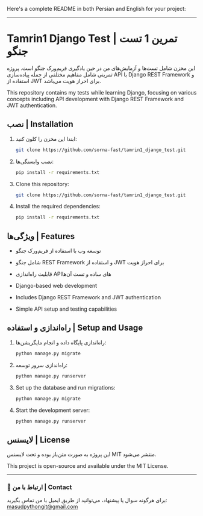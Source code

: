 Here's a complete README in both Persian and English for your project:

---

# Tamrin1 Django Test | تمرین 1 تست جنگو

این مخزن شامل تست‌ها و آزمایش‌های من در حین یادگیری فریم‌ورک جنگو است. پروژه تمرینی شامل مفاهیم مختلفی از جمله پیاده‌سازی API با Django REST Framework و استفاده از JWT برای احراز هویت می‌باشد.

This repository contains my tests while learning Django, focusing on various concepts including API development with Django REST Framework and JWT authentication.

## نصب | Installation

1. ابتدا این مخزن را کلون کنید:
   ```bash
   git clone https://github.com/sorna-fast/tamrin1_django_test.git
   ```

2. نصب وابستگی‌ها:
   ```bash
   pip install -r requirements.txt
   ```

1. Clone this repository:
   ```bash
   git clone https://github.com/sorna-fast/tamrin1_django_test.git
   ```

2. Install the required dependencies:
   ```bash
   pip install -r requirements.txt
   ```

## ویژگی‌ها | Features

- توسعه وب با استفاده از فریم‌ورک جنگو
- شامل جنگو REST Framework و استفاده از JWT برای احراز هویت
- قابلیت راه‌اندازی API‌های ساده و تست آن‌ها

- Django-based web development
- Includes Django REST Framework and JWT authentication
- Simple API setup and testing capabilities

## راه‌اندازی و استفاده | Setup and Usage

1. راه‌اندازی پایگاه داده و انجام مایگریشن‌ها:
   ```bash
   python manage.py migrate
   ```

2. راه‌اندازی سرور توسعه:
   ```bash
   python manage.py runserver
   ```

1. Set up the database and run migrations:
   ```bash
   python manage.py migrate
   ```

2. Start the development server:
   ```bash
   python manage.py runserver
   ```

## لایسنس | License

این پروژه به صورت متن‌باز بوده و تحت لایسنس MIT منتشر می‌شود.

This project is open-source and available under the MIT License.

---


### 📧 ارتباط با من | Contact
برای هرگونه سوال یا پیشنهاد، می‌توانید از طریق ایمیل با من تماس بگیرید: masudpythongit@gmail.com
